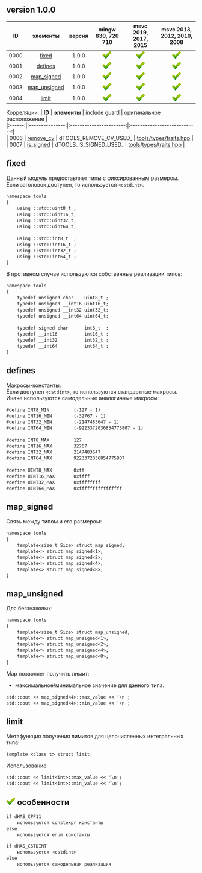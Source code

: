 ﻿
[P]: ../../icons/progress.png
[V]: ../../icons/success.png
[X]: ../../icons/failed.png
[D]: ../../icons/danger.png
[E]: ../../icons/empty.png
[N]: ../../icons/na.png

version 1.0.0
---

| **ID** | элементы           | версия | mingw 830, 720 710 | msvc 2019, 2017, 2015 | msvc 2013, 2012, 2010, 2008 |  
|:------:|:------------------:|:------:|:------------------:|:---------------------:|:---------------------------:|  
|  0000  | [fixed][00]        | 1.0.0  |   [![V]][MINGW]    |  [![V]][VS-NEW]       | [![V]][VS-OLD]              |  
|  0001  | [defines][01]      | 1.0.0  |   [![V]][MINGW]    |  [![V]][VS-NEW]       | [![V]][VS-OLD]              |  
|  0002  | [map_signed][02]   | 1.0.0  |   [![V]][MINGW]    |  [![V]][VS-NEW]       | [![V]][VS-OLD]              |  
|  0003  | [map_unsigned][03] | 1.0.0  |   [![V]][MINGW]    |  [![V]][VS-NEW]       | [![V]][VS-OLD]              |  
|  0004  | [limit][04]        | 1.0.0  |   [![V]][MINGW]    |  [![V]][VS-NEW]       | [![V]][VS-OLD]              |  


[M]:       #fixed       "типы фиксированных размеров"  
[MINGW]:   #mingw-new   "поддержка компиляторов mingw"  
[VS-NEW]:  #msvc-new    "поддержка новых компиляторов msvc"  
[VS-OLD]:  #msvc-old    "поддержка старых компиляторов msvc"  

[00]: #fixed            "типы фиксированных размеров"  
[01]: #defines          "макросы-константы"  
[02]: #map_signed       "связь между знаковым типом и его размером"  
[03]: #map_unsigned     "связь между беззнаковым типом и его размером"  
[04]: #limit            "метафункция получения мак/мин значения интегральных целочисленных типов"  


Корреляции:
| **ID** | **элементы**    |      include guard      | оригинальное расположение    |  
|:------:|:---------------:|:-----------------------:|:----------------------------:|  
|  0006  | [remove_cv][98] | dTOOLS_REMOVE_CV_USED_  | [tools/types/traits.hpp][88] |  
|  0007  | [is_signed][99] | dTOOLS_IS_SIGNED_USED_  | [tools/types/traits.hpp][88] |  

[88]: ../../../include/tools/types/traits.hpp   "расположение файла"  

[98]: traits.md    "мета-функция: удаляет квалификаторы типов"  
[99]: traits.md    "мета-функция: определяет: является ли тип знаковым"  


fixed
-----
Данный модуль предоставляет типы с фиксированным размером.  
Если заголовок доступен, то используется `<cstdint>`.  

```
namespace tools
{
    using ::std::uint8_t ;
    using ::std::uint16_t;
    using ::std::uint32_t;
    using ::std::uint64_t;
        
    using ::std::int8_t  ; 
    using ::std::int16_t ; 
    using ::std::int32_t ; 
    using ::std::int64_t ; 
}
```

В противном случае используются собственные реализации типов:  

```
namespace tools
{
    typedef unsigned char    uint8_t ;
    typedef unsigned __int16 uint16_t;
    typedef unsigned __int32 uint32_t;
    typedef unsigned __int64 uint64_t;

    typedef signed char      int8_t  ;
    typedef __int16          int16_t ;
    typedef __int32          int32_t ;
    typedef __int64          int64_t ;
}

```


defines
-------

Макросы-константы.  
Если доступен `<cstdint>`, то используются стандартные макросы.  
Иначе используются самодельные аналогичные макросы:  

```
#define INT8_MIN         (-127 - 1)
#define INT16_MIN        (-32767 - 1)
#define INT32_MIN        (-2147483647 - 1)
#define INT64_MIN        (-9223372036854775807 - 1)

#define INT8_MAX         127
#define INT16_MAX        32767
#define INT32_MAX        2147483647
#define INT64_MAX        9223372036854775807

#define UINT8_MAX        0xff
#define UINT16_MAX       0xffff
#define UINT32_MAX       0xffffffff
#define UINT64_MAX       0xffffffffffffffff
```

map_signed
----------
Связь между типом и его размером:  

```
namespace tools
{
    template<size_t Size> struct map_signed;
    template<> struct map_signed<1>;
    template<> struct map_signed<2>;
    template<> struct map_signed<4>;
    template<> struct map_signed<8>;
}
```

map_unsigned
----------
Для беззнаковых:  

```
namespace tools
{
    template<size_t Size> struct map_unsigned;
    template<> struct map_unsigned<1>;
    template<> struct map_unsigned<2>;
    template<> struct map_unsigned<4>;
    template<> struct map_unsigned<8>;
}
```

Map позволяет получить лимит:  
  - максимальное/минимальное значение для данного типа.  

```
std::cout << map_signed<4>::max_value << '\n';
std::cout << map_signed<4>::min_value << '\n';
```

limit
-----
Метафункция получения лимитов для целочисленных интегральных типа:  

```
template <class t> struct limit;
```

Использование:
```
std::cout << limit<int>::max_value << '\n';
std::cout << limit<int>::min_value << '\n';
```

[![V]][M] особенности
---------------------

```
if dHAS_CPP11
    используются constexpr константы 
else 
    используются enum константы
```

```
if dHAS_CSTDINT
    используется <cstdint>
else 
    используется самодельная реализация
```

